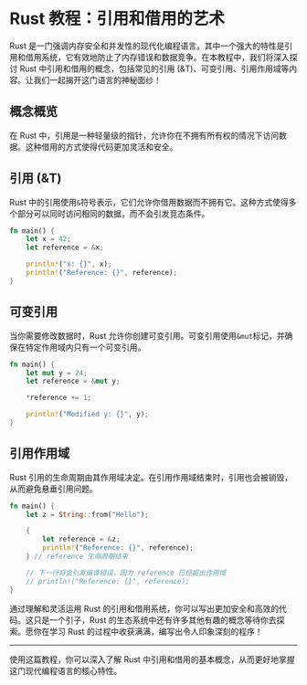 # Rust 教程：引用和借用的艺术

Rust 是一门强调内存安全和并发性的现代化编程语言。其中一个强大的特性是引用和借用系统，它有效地防止了内存错误和数据竞争。在本教程中，我们将深入探讨
Rust 中引用和借用的概念，包括常见的引用 (&T)、可变引用、引用作用域等内容。让我们一起揭开这门语言的神秘面纱！

## 概念概览

在 Rust 中，引用是一种轻量级的指针，允许你在不拥有所有权的情况下访问数据。这种借用的方式使得代码更加灵活和安全。

## 引用 (&T)

Rust 中的引用使用`&`符号表示，它们允许你借用数据而不拥有它。这种方式使得多个部分可以同时访问相同的数据，而不会引发竞态条件。

```rust
fn main() {
    let x = 42;
    let reference = &x;

    println!("x: {}", x);
    println!("Reference: {}", reference);
}
```

## 可变引用

当你需要修改数据时，Rust 允许你创建可变引用。可变引用使用`&mut`标记，并确保在特定作用域内只有一个可变引用。

```rust
fn main() {
    let mut y = 24;
    let reference = &mut y;

    *reference += 1;

    println!("Modified y: {}", y);
}
```

## 引用作用域

Rust 引用的生命周期由其作用域决定。在引用作用域结束时，引用也会被销毁，从而避免悬垂引用问题。

```rust
fn main() {
    let z = String::from("Hello");

    {
        let reference = &z;
        println!("Reference: {}", reference);
    } // reference 生命周期结束

    // 下一行将会引发编译错误，因为 reference 已经超出作用域
    // println!("Reference: {}", reference);
}
```

通过理解和灵活运用 Rust 的引用和借用系统，你可以写出更加安全和高效的代码。这只是一个引子，Rust
的生态系统中还有许多其他有趣的概念等待你去探索。愿你在学习 Rust 的过程中收获满满，编写出令人印象深刻的程序！

---

使用这篇教程，你可以深入了解 Rust 中引用和借用的基本概念，从而更好地掌握这门现代编程语言的核心特性。